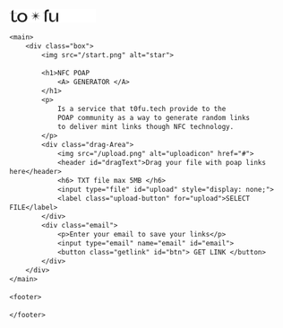 <!DOCTYPE html>
<html lang="en">

<head>
    <meta charset="UTF-8">
    <meta http-equiv="X-UA-Compatible" content="IE=edge">
    <meta name="viewport" content="width=device-width, initial-scale=1.0">
    <title>NFC POAP</title>
    <link rel="stylesheet" type="text/css" href="style.css">
    <link rel="shortcut icon" href="/favicon.png" type="image/x-icon">
</head>

<body>
    <nav>
        <img src="logo.png" alt="Logo">
    </nav>

    <main>
        <div class="box">
            <img src="/start.png" alt="star">

            <h1>NFC POAP
                <A> GENERATOR </A>
            </h1>
            <p>
                Is a service that t0fu.tech provide to the
                POAP community as a way to generate random links
                to deliver mint links though NFC technology.
            </p>
            <div class="drag-Area">
                <img src="/upload.png" alt="uploadicon" href="#">
                <header id="dragText">Drag your file with poap links here</header>
                <h6> TXT file max 5MB </h6>
                <input type="file" id="upload" style="display: none;">
                <label class="upload-button" for="upload">SELECT FILE</label>
            </div>
            <div class="email">
                <p>Enter your email to save your links</p>
                <input type="email" name="email" id="email">
                <button class="getlink" id="btn"> GET LINK </button>
            </div>
        </div>
    </main>

    <footer>

    </footer>
</body>
<script>const dropArea = document.querySelector(".drag-Area");
dragText = dropArea.querySelector("header");
button = dropArea.querySelector("button");
input = dropArea.querySelector("input");


let file;
let emails = [];

input.addEventListener("change", function () {
  file = this.files[0];
  showFile();
});

//user drag file over area//
dropArea.addEventListener("dragover", (event) => {
  event.preventDefault();
  dropArea.classList.add("active");
  dragText.textContent = "Release to Upload";
});

//user leave area without drop the file//
dropArea.addEventListener("dragleave", () => {
  dropArea.classList.remove("active");
  dragText.textContent = "Drag your file with poap links here";
});

//user drop the file on area//
dropArea.addEventListener("drop", (event) => {
  event.preventDefault();
  file = event.dataTransfer.files[0];
  showFile();
});

async function showFile() {
  let fileType = file.type;
  let validExtensions = ["text/plain"];
  if (validExtensions.includes(fileType)) {
    let fileReader = new FileReader();
    let textDecoder = new TextDecoder();
    fileReader.onload = function () {
      let buffer = fileReader.result;
      let text = textDecoder.decode(buffer);
      let lines = text.split('\n').map(line => line.trim());
      uploadFile(lines);
    }
    fileReader.readAsArrayBuffer(file);
  } else {
    alert("Please select a txt file.");
  }
}


async function uploadFile(url) {
  const linksArray = url;
  const linksMap = {
    'e-mail':"email",
    'links': linksArray
  };
  // starting the upload
  // for localhost you can use: http://localhost:5000 after semicolon is port number. 
  let response = await fetch('http://localhost:5000/gerenciador', {
    method: 'POST',
    headers: { 'Content-Type': 'application/json' },
    body: JSON.stringify(linksMap)
  });


  // upload finished
  if (response.status === 200 || response.status === 201) {
    alert("Uploaded successfully");
  } else {
    alert("Failed to upload");
  }
}


        // example {id:1592304983049, title: 'Deadpool', year: 2015}
        const addEmails = (ev)=>{
          ev.preventDefault();  //to stop the form submitting
          let email = {
              id: Date.now(),
              title: document.getElementById('email').value,
              
          }
          emails.push(email);
         // document.forms[0].reset(); // to clear the form for the next entries
          //document.querySelector('email').reset();

          //for display purposes only
           console.warn('added' , {emails} );
          let pre = document.querySelector('#msg pre');
          pre.textContent = '\n' + JSON.stringify(emails, '\t', 2); 

          //saving to localStorage
          localStorage.setItem('Emails', JSON.stringify(emails) );
      }
      document.addEventListener('DOMContentLoaded', ()=>{
          document.getElementById('btn').addEventListener('click', addEmails);
      });</script>
</body>

</html>
